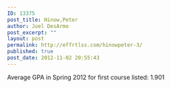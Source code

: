 ```yaml
---
ID: 13375
post_title: Hinow,Peter
author: Joel DesArmo
post_excerpt: ""
layout: post
permalink: http://effrtlss.com/hinowpeter-3/
published: true
post_date: 2012-11-02 20:55:43
---
```

<p>Average GPA in Spring 2012 for first course listed: 1.901</p>